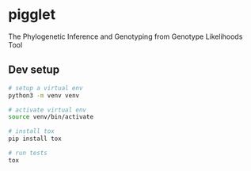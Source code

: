 # pigglet
The Phylogenetic Inference and Genotyping from Genotype Likelihoods Tool


## Dev setup

```bash
# setup a virtual env
python3 -m venv venv

# activate virtual env
source venv/bin/activate

# install tox
pip install tox

# run tests
tox
```
